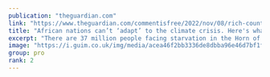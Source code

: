 ```yaml
---
publication: "theguardian.com"
link: "https://www.theguardian.com/commentisfree/2022/nov/08/rich-countries-climate-crisis-cop27-africa-loss-and-damage"
title: "African nations can’t ‘adapt’ to the climate crisis. Here's what rich countries must do | Vanessa Nakate"
excerpt: "There are 37 million people facing starvation in the Horn of Africa. Time for wealthier countries to adopt ‘loss and damage finance’, says climate activist Vanessa Nakate"
image: "https://i.guim.co.uk/img/media/acea46f2bb3336de8dbba96e46d7bf1f0d987ccd/0_377_6545_3930/master/6545.jpg?width=1200&height=630&quality=85&auto=format&fit=crop&overlay-align=bottom%2Cleft&overlay-width=100p&overlay-base64=L2ltZy9zdGF0aWMvb3ZlcmxheXMvdGctb3BpbmlvbnMucG5n&enable=upscale&s=9152941c0754159ebc2003ea9ae8444c"
group: pro
rank: 2
---
```

